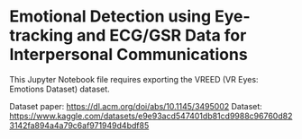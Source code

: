 # Emotional Detection using Eye-tracking and ECG/GSR Data for Interpersonal Communications

This Jupyter Notebook file requires exporting the VREED (VR Eyes: Emotions Dataset) dataset. 

Dataset paper: https://dl.acm.org/doi/abs/10.1145/3495002
Dataset: https://www.kaggle.com/datasets/e9e93acd547401db81cd9988c96760d823142fa894a4a79c6af971949d4bdf85
